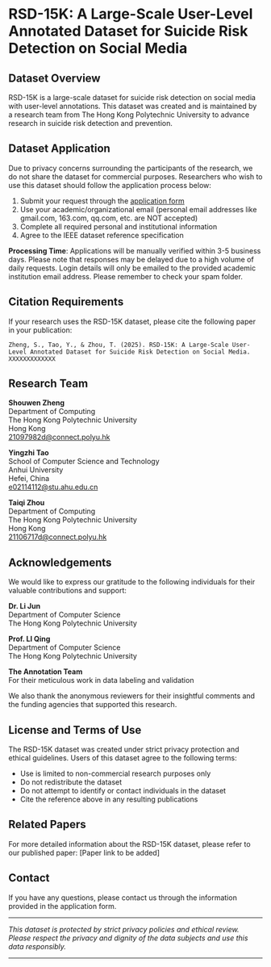# RSD-15K: A Large-Scale User-Level Annotated Dataset for Suicide Risk Detection on Social Media

## Dataset Overview

RSD-15K is a large-scale dataset for suicide risk detection on social media with user-level annotations. This dataset was created and is maintained by a research team from The Hong Kong Polytechnic University to advance research in suicide risk detection and prevention.

## Dataset Application

Due to privacy concerns surrounding the participants of the research, we do not share the dataset for commercial purposes. Researchers who wish to use this dataset should follow the application process below:

1. Submit your request through the [application form](https://docs.google.com/forms/d/e/1FAIpQLSeqHH0sh0GB1FvZkTZ_CeyJ5yG38cNhbcMXZ05yYYnIO2Yxvg/viewform)
2. Use your academic/organizational email (personal email addresses like gmail.com, 163.com, qq.com, etc. are NOT accepted)
3. Complete all required personal and institutional information
4. Agree to the IEEE dataset reference specification

**Processing Time**: Applications will be manually verified within 3-5 business days. Please note that responses may be delayed due to a high volume of daily requests. Login details will only be emailed to the provided academic institution email address. Please remember to check your spam folder.

## Citation Requirements

If your research uses the RSD-15K dataset, please cite the following paper in your publication:

```
Zheng, S., Tao, Y., & Zhou, T. (2025). RSD-15K: A Large-Scale User-Level Annotated Dataset for Suicide Risk Detection on Social Media. XXXXXXXXXXXXX
```

## Research Team

**Shouwen Zheng**  
Department of Computing  
The Hong Kong Polytechnic University  
Hong Kong  
21097982d@connect.polyu.hk

**Yingzhi Tao**  
School of Computer Science and Technology  
Anhui University  
Hefei, China  
e02114112@stu.ahu.edu.cn

**Taiqi Zhou**  
Department of Computing  
The Hong Kong Polytechnic University  
Hong Kong  
21106717d@connect.polyu.hk

## Acknowledgements
We would like to express our gratitude to the following individuals for their valuable contributions and support:


**Dr. Li Jun**  
Department of Computer Science  
The Hong Kong Polytechnic University

**Prof. LI Qing**  
Department of Computer Science  
The Hong Kong Polytechnic University

**The Annotation Team**  
For their meticulous work in data labeling and validation

We also thank the anonymous reviewers for their insightful comments and the funding agencies that supported this research.


## License and Terms of Use

The RSD-15K dataset was created under strict privacy protection and ethical guidelines. Users of this dataset agree to the following terms:

- Use is limited to non-commercial research purposes only
- Do not redistribute the dataset
- Do not attempt to identify or contact individuals in the dataset
- Cite the reference above in any resulting publications

## Related Papers

For more detailed information about the RSD-15K dataset, please refer to our published paper: [Paper link to be added]

## Contact

If you have any questions, please contact us through the information provided in the application form.

---

*This dataset is protected by strict privacy policies and ethical review. Please respect the privacy and dignity of the data subjects and use this data responsibly.*

---


